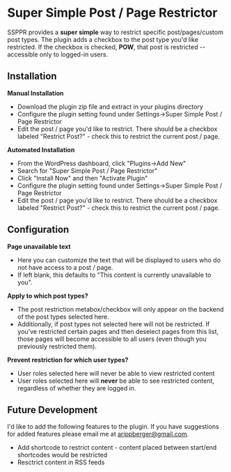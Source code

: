 Super Simple Post / Page Restrictor
=========

SSPPR provides a **super simple** way to restrict specific post/pages/custom post types. The plugin adds a checkbox to the post type you'd like restricted. If the checkbox is checked, **POW**, that post is restricted --accessible only to logged-in users.

Installation
------------

**Manual Installation**

  - Download the plugin zip file and extract in your plugins directory
  - Configure the plugin setting found under Settings->Super Simple Post / Page Restrictor
  - Edit the post / page you'd like to restrict. There should be a checkbox labeled "Restrict Post?" - check this to restrict the current post / page.

**Automated Installation**

  - From the WordPress dashboard, click "Plugins->Add New"
  - Search for "Super Simple Post / Page Restrictor"
  - Click "Install Now" and then "Activate Plugin"
  - Configure the plugin setting found under Settings->Super Simple Post / Page Restrictor
  - Edit the post / page you'd like to restrict. There should be a checkbox labeled "Restrict Post?" - check this to restrict the current post / page.

Configuration
-------------

**Page unavailable text**

  - Here you can customize the text that will be displayed to users who do not have access to a post / page.
  - If left blank, this defaults to "This content is currently unavailable to you".

**Apply to which post types?**

  - The post restriction metabox/checkbox will only appear on the backend of the post types selected here.
  - Additionally, if post types not selected here will not be restricted. If you've restricted certain pages and then deselect pages from this list, those pages will become accessible to all users (even though you previously restricted them).

**Prevent restriction for which user types?**

  - User roles selected here will never be able to view restricted content
  - User roles selected here will **never** be able to see restricted content, regardless of whether they are logged in.

Future Development
------------------

I'd like to add the following features to the plugin. If you have suggestions for added features please email me at arippberger@gmail.com.

  - Add shortcode to restrict content - content placed between start/end shortcodes would be restricted
  - Resctrict content in RSS feeds 